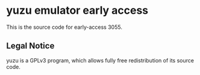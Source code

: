 yuzu emulator early access
=============

This is the source code for early-access 3055.

## Legal Notice

yuzu is a GPLv3 program, which allows fully free redistribution of its source code.